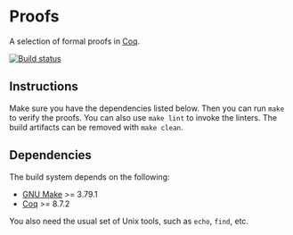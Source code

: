 # Proofs

A selection of formal proofs in [Coq](https://coq.inria.fr/).

[![Build status](https://github.com/stepchowfun/proofs/workflows/Continuous%20integration/badge.svg?branch=main)](https://github.com/stepchowfun/proofs/actions?query=branch%3Amain)

## Instructions

Make sure you have the dependencies listed below. Then you can run `make` to verify the proofs. You can also use `make lint` to invoke the linters. The build artifacts can be removed with `make clean`.

## Dependencies

The build system depends on the following:

- [GNU Make](https://www.gnu.org/software/make/) >= 3.79.1
- [Coq](https://coq.inria.fr/) >= 8.7.2

You also need the usual set of Unix tools, such as `echo`, `find`, etc.
